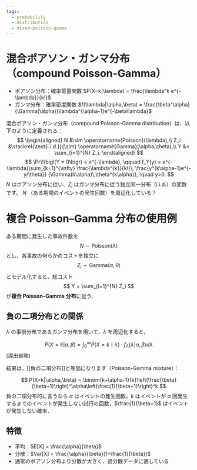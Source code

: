 ```yaml
---
tags:
  - probability
  - distribution
  - mixed-poisson-gamma
---
```

# 混合ポアソン・ガンマ分布（compound Poisson-Gamma）

- ポアソン分布：確率質量関数 $P(X=k|\lambda) = \frac{\lambda^k e^{-\lambda}}{k!}$
- ガンマ分布：確率密度関数 $f(\lambda|\alpha,\beta) = \frac{\beta^\alpha}{\Gamma(\alpha)}\lambda^{\alpha-1}e^{-\beta\lambda}$

混合ポアソン・ガンマ分布（compound Poisson-Gamma distribution）は、以下のように定義される：
$$
\begin{aligned}
N &\sim \operatorname{Poisson}(\lambda),\\
Z_i &\stackrel{\text{i.i.d.}}{\sim} \operatorname{Gamma}(\alpha,\theta),\\
Y &= \sum_{i=1}^{N} Z_i.
\end{aligned}
$$
$$
\Pr\!\bigl(Y = 0\bigr) = e^{-\lambda}, \qquad
f_Y(y) = e^{-\lambda}\sum_{k=1}^{\infty}
         \frac{\lambda^{k}}{k!}\,
         \frac{y^{k\alpha-1}e^{-y/\theta}}
              {\Gamma(k\alpha)\,\theta^{k\alpha}}, 
\quad y>0.
$$
$N$ はポアソン分布に従い、$Z_i$ はガンマ分布に従う独立同一分布（i.i.d.）の変数です。
$N$ （ある期間のイベントの発生回数）を周辺化している？

# 複合 Poisson–Gamma 分布の使用例

ある期間に発生した事故件数を
$$
N \sim \mathrm{Poisson}(\lambda)
$$
とし、各事故の何らかのコストを独立に
$$
Z_i \sim \mathrm{Gamma}(\alpha, \theta)
$$
とモデル化すると、総コスト
$$
Y = \sum_{i=1}^{N} Z_i
$$
が**複合 Poisson–Gamma 分布**に従う．

## 負の二項分布との関係

$\lambda$ の事前分布であるガンマ分布を用いて，$\lambda$ を周辺化すると，

$$
P(X=k|\alpha,\beta)= \int_{0}^{\infty}P(X=k \mid \lambda) \cdot f_{\Lambda}(\lambda|\alpha,\beta)d\lambda
$$
(導出省略)

結果は，[[負の二項分布]]と等価になります（Poisson-Gamma mixture）：

$$
P(X=k|\alpha,\beta) = \binom{k+\alpha-1}{k}\left(\frac{\beta}{\beta+1}\right)^\alpha\left(\frac{1}{\beta+1}\right)^k
$$
負の二項分布的に言うなら $\alpha$ はイベントの発生回数，$k$ はイベントが $\alpha$ 回発生するまでのイベントが発生しない試行の回数，$\frac{1}{\beta+1}$ はイベントが発生しない確率．
## 特徴

- 平均：$E[X] = \frac{\alpha}{\beta}$
- 分散：$Var[X] = \frac{\alpha}{\beta}(1+\frac{1}{\beta})$
- 通常のポアソン分布より分散が大きく、過分散データに適している